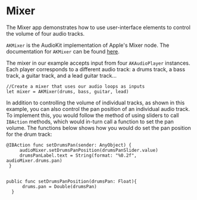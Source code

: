 # Mixer

The Mixer app demonstrates how to use user-interface elements to control the volume of four
audio tracks.

`AKMixer` is the AudioKit implementation of Apple's Mixer node. The documentation for `AKMixer` can 
be found [here](http://audiokit.io/docs/Classes/AKMixer.html). 

The mixer in our example accepts input from four `AKAudioPlayer` instances. Each player corresponds
to a different audio track: a drums track, a bass track, a guitar track, and a lead guitar track... 

```
//Create a mixer that uses our audio loops as inputs
let mixer = AKMixer(drums, bass, guitar, lead)
```

In addition to controlling the volume of individual tracks, as shown in this example, you can also
control the pan position of an individual audio track. To implement this, you would follow the method
of using sliders to call `IBAction` methods, which would in-turn call a function to set the pan 
volume. The functions below shows how you would do set the pan position for the drum track:

```
@IBAction func setDrumsPan(sender: AnyObject) {
     audioMixer.setDrumsPanPosition(drumsPanSlider.value)
     drumsPanLabel.text = String(format: "%0.2f", audioMixer.drums.pan)
 }


public func setDrumsPanPosition(drumsPan: Float){
      drums.pan = Double(drumsPan)
  }
```
